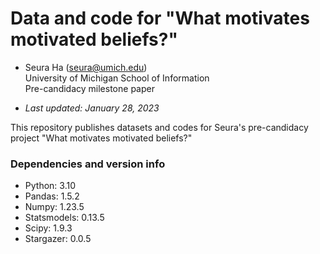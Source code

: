 # Data and code for "What motivates motivated beliefs?"
* Seura Ha (seura@umich.edu) <br>University of Michigan School of Information <br>Pre-candidacy milestone paper

* *Last updated: January 28, 2023*

This repository publishes datasets and codes for Seura's pre-candidacy project "What motivates motivated beliefs?"

### Dependencies and version info
* Python: 3.10
* Pandas: 1.5.2
* Numpy: 1.23.5
* Statsmodels: 0.13.5
* Scipy: 1.9.3
* Stargazer: 0.0.5